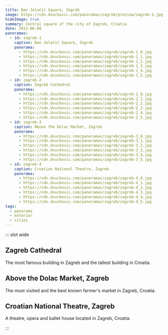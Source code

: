 ```yaml
---
title: Ban Jelačić Square, Zagreb
image: https://cdn.dvuckovic.com/panoramas/zagreb/preview/zagreb-1.jpg
hideImage: true
summary: Central square of the city of Zagreb, Croatia
date: 2012-06-08
panoramas:
  - id: zagreb-1
    caption: Ban Jelačić Square, Zagreb
    panorama:
      - https://cdn.dvuckovic.com/panoramas/zagreb/zagreb-1_0.jpg
      - https://cdn.dvuckovic.com/panoramas/zagreb/zagreb-1_1.jpg
      - https://cdn.dvuckovic.com/panoramas/zagreb/zagreb-1_2.jpg
      - https://cdn.dvuckovic.com/panoramas/zagreb/zagreb-1_3.jpg
      - https://cdn.dvuckovic.com/panoramas/zagreb/zagreb-1_4.jpg
      - https://cdn.dvuckovic.com/panoramas/zagreb/zagreb-1_5.jpg
  - id: zagreb-2
    caption: Zagreb Cathedral
    panorama:
      - https://cdn.dvuckovic.com/panoramas/zagreb/zagreb-2_0.jpg
      - https://cdn.dvuckovic.com/panoramas/zagreb/zagreb-2_1.jpg
      - https://cdn.dvuckovic.com/panoramas/zagreb/zagreb-2_2.jpg
      - https://cdn.dvuckovic.com/panoramas/zagreb/zagreb-2_3.jpg
      - https://cdn.dvuckovic.com/panoramas/zagreb/zagreb-2_4.jpg
      - https://cdn.dvuckovic.com/panoramas/zagreb/zagreb-2_5.jpg
  - id: zagreb-3
    caption: Above the Dolac Market, Zagreb
    panorama:
      - https://cdn.dvuckovic.com/panoramas/zagreb/zagreb-3_0.jpg
      - https://cdn.dvuckovic.com/panoramas/zagreb/zagreb-3_1.jpg
      - https://cdn.dvuckovic.com/panoramas/zagreb/zagreb-3_2.jpg
      - https://cdn.dvuckovic.com/panoramas/zagreb/zagreb-3_3.jpg
      - https://cdn.dvuckovic.com/panoramas/zagreb/zagreb-3_4.jpg
      - https://cdn.dvuckovic.com/panoramas/zagreb/zagreb-3_5.jpg
  - id: zagreb-4
    caption: Croatian National Theatre, Zagreb
    panorama:
      - https://cdn.dvuckovic.com/panoramas/zagreb/zagreb-4_0.jpg
      - https://cdn.dvuckovic.com/panoramas/zagreb/zagreb-4_1.jpg
      - https://cdn.dvuckovic.com/panoramas/zagreb/zagreb-4_2.jpg
      - https://cdn.dvuckovic.com/panoramas/zagreb/zagreb-4_3.jpg
      - https://cdn.dvuckovic.com/panoramas/zagreb/zagreb-4_4.jpg
      - https://cdn.dvuckovic.com/panoramas/zagreb/zagreb-4_5.jpg
tags:
  - panorama
  - exterior
  - cities
---
```


::: slot wide

<PhotoSphere id="zagreb-1" />

## Zagreb Cathedral

The most famous building in Zagreb and the tallest building in Croatia.

<PhotoSphere id="zagreb-2" />

## Above the Dolac Market, Zagreb

The most visited and the best known farmer's market in Zagreb, Croatia.

<PhotoSphere id="zagreb-3" />

## Croatian National Theatre, Zagreb

A theatre, opera and ballet house located in Zagreb, Croatia.

<PhotoSphere id="zagreb-4" />

:::
